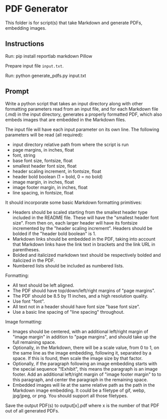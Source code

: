# PDF Generator

This folder is for script(s) that take Markdown and generate PDFs, embedding images.

## Instructions

Run: pip install reportlab markdown Pillow

Prepare input file `input.txt`.

Run: python generate_pdfs.py input.txt

## Prompt

Write a python script that takes an input directory along with other formatting parameters read from an input file, and for each Markdown file (.md) in the input directory, generates a properly formatted PDF, which also embeds images that are embedded in the Markdown files.

The input file will have each input parameter on its own line. The following parameters will be read (all required):
- input directory relative path from where the script is run
- page margins, in inches, float
- font, string
- base font size, fontsize, float
- smallest header font size, float
- header scaling increment, in fontsize, float
- header bold boolean (1 = bold, 0 = no bold)
- image margin, in inches, float
- image footer margin, in inches, float
- line spacing, in fontsize, float

It should incorporate some basic Markdown formatting primitives:
- Headers should be scaled starting from the smallest header type included in the README file. These will have the "smallest header font size". From then on, each larger header will have its fontsize incremented by the "header scaling increment". Headers should be bolded if the "header bold boolean" is 1.
- Markdown links should be embedded in the PDF, taking into account that Markdown links have the link text in brackets and the link URL in parentheses.
- Bolded and italicized markdown text should be respectively bolded and italicized in the PDF.
- Numbered lists should be included as numbered lists.

Formatting:
- All text should be left aligned.
- The PDF should have top/down/left/right margins of "page margins".
- The PDF should be 8.5 by 11 inches, and a high resolution quality.
- Use font "font".
- All text not in a header should have font size "base font size".
- Use a basic line spacing of "line spacing" throughout.

Image formatting:
- Images should be centered, with an additional left/right margin of "image margin" in addition to "page margins", and should take up the full remaining space.
- Optionally, in the Markdown, there will be a scale value, from 0 to 1, on the same line as the image embedding, following it, separated by a space. If this is found, then scale the image size by that factor.
- Optionally, if the paragraph following an image embedding starts with the special sequence "!Exhibit", this means the paragraph is an image footer. Add an additional left/right margin of "image footer margin" to to this paragraph, and center the paragraph in the remaining space.
- Embedded images will lie at the same relative path as the path in the Markdown image embedding. It could be a filetype of gif, webp, jpg/jpeg, or png. You should support all those filetypes.

Save the output PDF(s) to output[x].pdf where x is the number of that PDF out of all generated PDFs.